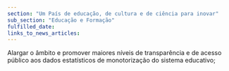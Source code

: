 ```yaml
---
section: "Um País de educação, de cultura e de ciência para inovar"
sub_section: "Educação e Formação"
fulfilled_date:
links_to_news_articles:
---
```


Alargar o âmbito e promover maiores níveis de transparência e de acesso público aos dados estatísticos de monotorização do sistema educativo;